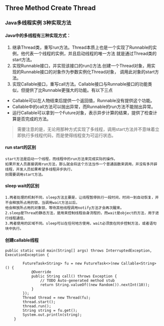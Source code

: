 ## Three Method Create Thread

### Java多线程实例 3种实现方法

#### Java中的多线程有三种实现方式：
1. 继承Thread类，重写run方法。Thread本质上也是一个实现了Runnable的实例，他代表一个线程的实例，并且启动线程的唯一方法
就是通过Thread类的start方法。
2. 实现Runnable接口，并实现该接口的run()方法.创建一个Thread对象，用实现的Runnable接口的对象作为参数实例化Thread对象，
调用此对象的start方法。
3. 实现Callable接口，重写call方法。Callable接口与Runnable接口的功能类似，但提供了比Runnable更强大的功能。有以下三点
- Callable可以在人物结束后提供一个返回值，Runnable没有提供这个功能。
- Callable中的call方法可以抛出异常，而Runnable的run方法不能抛出异常。
- 运行Callable可以拿到一个Future对象，表示异步计算的结果，提供了检查计算是否完成的方法。

> 需要注意的是，无论用那种方式实现了多线程，调用start方法并不意味着立即执行多线程代码，而是使得线程变为可运行状态。

#### run start的区别
```
start方法是启动一个线程，而线程中的run方法来完成实际的操作。
如果开发人员直接调用run方法，那么就会将这个方法当作一个普通函数来调用，并没有多开辟线程，开发人员如果希望多线程异步执行，
则需要调用start方法。
```

#### sleep wait的区别
```
1.两者处理的机制不同，sleep方法主要是，让线程暂停执行一段时间，时间一到自动恢复，并不会释放所占用的锁，当调用wait方法以后，
他会释放所占用的对象锁，等待其他线程调用notify方法才会再次醒来。
2.sleep是Threa的静态方法，是用来控制线程自身流程的，而wait是object的方法，用于进行线程通信。
3.两者使用的区域不同。sleep可以在任何地方使用，wait必须放在同步控制方法，或者语句块中执行。
```


#### 创建callable线程
```
public static void main(String[] args) throws InterruptedException, ExecutionException {
		
		FutureTask<String> fu = new FutureTask<>(new Callable<String>() {
			@Override
			public String call() throws Exception {
				// TODO Auto-generated method stub
				return String.valueOf((new Random()).nextInt(10));
			}
		});
		Thread thread = new Thread(fu);
		thread.start();
		thread.run();
		String string = fu.get();
		System.out.println(string);
	}
```
